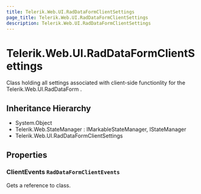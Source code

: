 ```yaml
---
title: Telerik.Web.UI.RadDataFormClientSettings
page_title: Telerik.Web.UI.RadDataFormClientSettings
description: Telerik.Web.UI.RadDataFormClientSettings
---
```


# Telerik.Web.UI.RadDataFormClientSettings

Class holding all settings associated with client-side
            functionlity for the Telerik.Web.UI.RadDataForm .

## Inheritance Hierarchy

* System.Object
* Telerik.Web.StateManager : IMarkableStateManager, IStateManager
* Telerik.Web.UI.RadDataFormClientSettings

## Properties

###  ClientEvents `RadDataFormClientEvents`

Gets a reference to  class.

